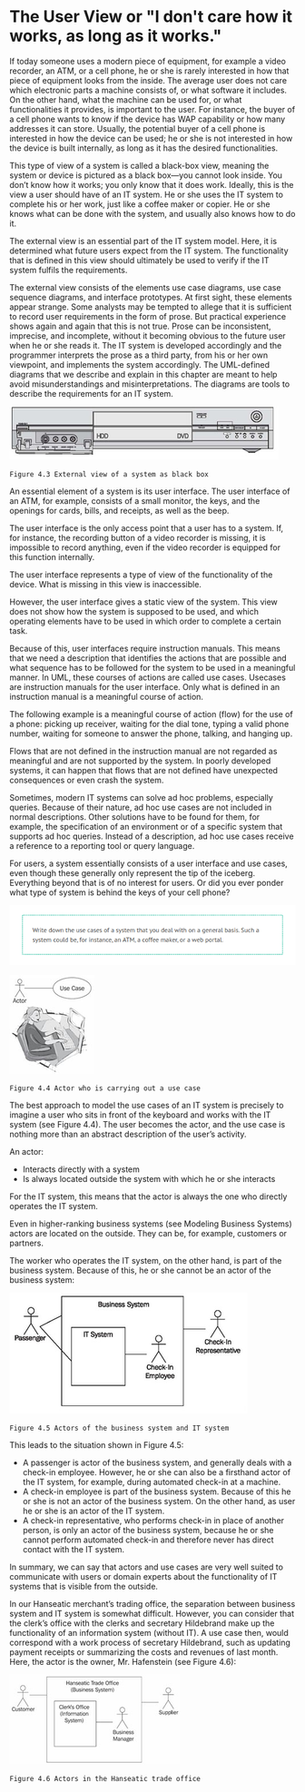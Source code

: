 # The User View or "I don't care how it works, as long as it works."

If today someone uses a modern piece of equipment, for example a video recorder, an ATM, or a cell phone, he or she is rarely interested in how that piece of equipment looks from the inside. The average user does not care which electronic parts a machine consists of, or what software it includes. On the other hand, what the machine can be used for, or what functionalities it provides, is important to the user. For instance, the buyer of a cell phone wants to know if the device has WAP capability or how many addresses it can store. Usually, the potential buyer of a cell phone is interested in how the device can be used; he or she is not interested in how the device is built internally, as long as it has the desired functionalities.

This type of view of a system is called a black-box view, meaning the system or device is pictured as a black box—you cannot look inside. You don’t know how it works; you only know that it does work. Ideally, this is the view a user should have of an IT system. He or she uses the IT system to complete his or her work, just like a coffee maker or copier. He or she knows what can be done with the system, and usually also knows how to do it.

The external view is an essential part of the IT system model. Here, it is determined what future users expect from the IT system. The functionality that is defined in this view should ultimately be used to verify if the IT system fulfils the requirements.

The external view consists of the elements use case diagrams, use case sequence diagrams, and interface prototypes. At first sight, these elements appear strange. Some analysts may be tempted to allege that it is sufficient to record user requirements in the form of prose. But practical experience shows again and again that this is not true. Prose can be inconsistent, imprecise, and incomplete, without it becoming obvious to the future user when he or she reads it. The IT system is developed accordingly and the programmer interprets the prose as a third party, from his or her own viewpoint, and implements the system accordingly. The UML-defined diagrams that we describe and explain in this chapter are meant to help avoid misunderstandings and misinterpretations. The diagrams are tools to describe the requirements for an IT system.

![System](images/System.jpg)

	Figure 4.3 External view of a system as black box

An essential element of a system is its user interface. The user interface of an ATM, for example, consists of a small monitor, the keys, and the openings for cards, bills, and receipts, as well as the beep.

The user interface is the only access point that a user has to a system. If, for instance, the recording button of a video recorder is missing, it is impossible to record anything, even if the video recorder is equipped for this function internally.

The user interface represents a type of view of the functionality of the device. What is missing in this view is inaccessible.

However, the user interface gives a static view of the system. This view does not show how the system is supposed to be used, and which operating elements have to be used in which order to complete a certain task.

Because of this, user interfaces require instruction manuals. This means that we need a description that identifies the actions that are possible and what sequence has to be followed for the system to be used in a meaningful manner. In UML, these courses of actions are called use cases. Usecases are instruction manuals for the user interface. Only what is defined in an instruction manual is a meaningful course of action.

The following example is a meaningful course of action (flow) for the use of a phone: picking up receiver, waiting for the dial tone, typing a valid phone number, waiting for someone to answer the phone, talking, and hanging up.

Flows that are not defined in the instruction manual are not regarded as meaningful and are not supported by the system. In poorly developed systems, it can happen that flows that are not defined have unexpected consequences or even crash the system.

Sometimes, modern IT systems can solve ad hoc problems, especially queries. Because of their nature, ad hoc use cases are not included in normal descriptions. Other solutions have to be found for them, for example, the specification of an environment or of a specific system that supports ad hoc queries. Instead of a description, ad hoc use cases receive a reference to a reporting tool or query language.

For users, a system essentially consists of a user interface and use cases, even though these generally only represent the tip of the iceberg. Everything beyond that is of no interest for users. Or did you ever ponder what type of system is behind the keys of your cell phone?

![Scene_1](images/Scene_1.png)

![Actor](images/Actor.jpg)

	Figure 4.4 Actor who is carrying out a use case
	
The best approach to model the use cases of an IT system is precisely to imagine a user who sits in front of the keyboard and works with the IT system (see Figure 4.4). The user becomes the actor, and the use case is nothing more than an abstract description of the user’s activity.

An actor:

 * Interacts directly with a system
 * Is always located outside the system with which he or she interacts

For the IT system, this means that the actor is always the one who directly operates the IT system.

Even in higher-ranking business systems (see Modeling Business Systems) actors are located on the outside. They can be, for example, customers or partners.

The worker who operates the IT system, on the other hand, is part of the business system. Because of this, he or she cannot be an actor of the business system:

![IT_System](images/IT_System.jpg)

	Figure 4.5 Actors of the business system and IT system
	
This leads to the situation shown in Figure 4.5:

 * A passenger is actor of the business system, and generally deals with a check-in employee. However, he or she can also be a firsthand actor of the IT system, for example, during automated check-in at a machine.
 * A check-in employee is part of the business system. Because of this he or she is not an actor of the business system. On the other hand, as user he or she is an actor of the IT system.
 * A check-in representative, who performs check-in in place of another person, is only an actor of the business system, because he or she cannot perform automated check-in and therefore never has direct contact with the IT system.

In summary, we can say that actors and use cases are very well suited to communicate with users or domain experts about the functionality of IT systems that is visible from the outside.

In our Hanseatic merchant’s trading office, the separation between business system and IT system is somewhat difficult. However, you can consider that the clerk’s office with the clerks and secretary Hildebrand make up the functionality of an information system (without IT). A use case then, would correspond with a work process of secretary Hildebrand, such as updating payment receipts or summarizing the costs and revenues of last month. Here, the actor is the owner, Mr. Hafenstein (see Figure 4.6):

![Hanseatic](images/Hanseatic.jpg)

	Figure 4.6 Actors in the Hanseatic trade office
